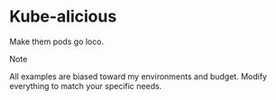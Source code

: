 # Kube-alicious

Make them pods go loco.

> [!NOTE]
> All examples are biased toward my environments and budget.
> Modify everything to match your specific needs.
